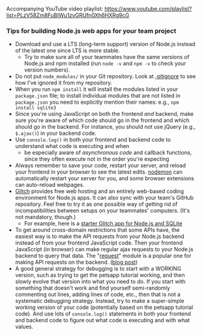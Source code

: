 Accompanying YouTube video playlist: https://www.youtube.com/playlist?list=PLzV58Zm8FuBIWu1zvGRUfn0Xh6HXRg9cG

### Tips for building Node.js web apps for your team project

- Download and use a LTS (long-term support) version of Node.js instead of the latest one since LTS is more stable.
  - Try to make sure all of your teammates have the same versions of Node.js and npm installed (run `node -v` and `npm -v` to check your version numbers).
- Do not put `node_modules/` in your Git repository. Look at [.gitignore](.gitignore)
  to see how I've ignored it from my repository.
- When you run `npm install` it will install the modules listed in your `package.json` file; to install individual modules that are not listed in `package.json` you need to explicitly mention their names: e.g., `npm install sqlite3`
- Since you're using JavaScript on both the frontend *and* backend, make
  sure you're aware of which code should go in the frontend and which
  should go in the backend. For instance, you should not use jQuery
  (e.g., `$.ajax()`) in your backend code.
- Use `console.log()` in both your frontend and backend code to understand what code is executing and when
  - be especially aware of *asynchronous code* and callback functions, since they often execute not in the order you're expecting
- Always remember to save your code, restart your server, and reload your frontend in your browser to see the latest edits. [nodemon](https://nodemon.io/) can automatically restart your server for you, and some browser extensions can auto-reload webpages.
- [Glitch](https://glitch.com/) provides free web hosting and an entirely
  web-based coding environment for Node.js apps. It can also sync
  with your team's GitHub repository. Feel free to try it as one
  possible way of getting rid of incompatibilities between setups on
  your teammates' computers. (It's not mandatory, though.)
  - For example, here is a [starter Glitch app for Node.js and SQLite](https://glitch.com/~hello-sqlite)
- To get around cross-domain restrictions that some APIs have, the easiest way is to make the API requests from your Node.js backend instead of from your frontend JavaScript code. Then your frontend JavaScript (in browser) can make regular ajax requests to your Node.js backend to query that data. The "[request](https://www.npmjs.com/package/request)" module is a popular one for making API requests on the backend. ([blog post](https://stackabuse.com/the-node-js-request-module/))
- A good general strategy for debugging is to start with a WORKING version, such as trying to get the petsapp tutorial working, and then slowly evolve that version into what you need to do. If you start with something that doesn't work and find yourself semi-randomly commenting out lines, adding lines of code, etc., then that is not a systematic debugging strategy. Instead, try to make a super-simple working version of your code (potentially based on the petsapp tutorial code). And use lots of `console.log()` statements in both your frontend and backend code to figure out what code is executing and with what values.
